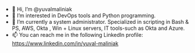 - 👋 Hi, I’m @yuvalmaliniak
- 👀 I’m interested in DevOps tools and Python programming. 
- 🌱 I’m currently a system administrator. Specialized in scripting in Bash & PS, AWS, Okta , Win + Linux servers, IT tools-such as Okta and Azure.  
- 📫 You can reach me in the following LinkedIn profile: https://www.linkedin.com/in/yuval-maliniak
